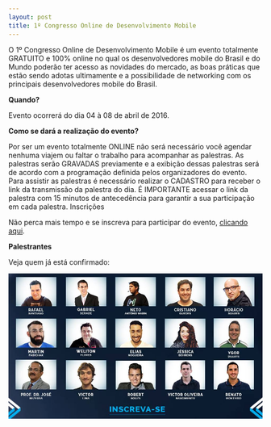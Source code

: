```yaml
---
layout: post
title: 1º Congresso Online de Desenvolvimento Mobile
---
```


O 1º Congresso Online de Desenvolvimento Mobile é um evento totalmente GRATUITO e 100% online no qual os desenvolvedores mobile do Brasil e do Mundo poderão ter acesso as novidades do mercado, as boas práticas que estão sendo adotas ultimamente e a possibilidade de networking com os principais desenvolvedores mobile do Brasil.

**Quando?**

Evento ocorrerá do dia 04 à 08 de abril de 2016.

**Como se dará a realização do evento?**

Por ser um evento totalmente ONLINE não será necessário você agendar nenhuma viajem ou faltar o trabalho para acompanhar as palestras.
As palestras serão GRAVADAS previamente e a exibição dessas palestras será de acordo com a programação definida pelos organizadores do evento.
Para assistir as palestras é necessário realizar o CADASTRO para receber o link da transmissão da palestra do dia. É IMPORTANTE acessar o link da palestra com 15 minutos de antecedência para garantir a sua participação em cada palestra.
Inscrições

Não perca mais tempo e se inscreva para participar do evento, [clicando aqui](http://congressodemobile.com.br/).

**Palestrantes**

Veja quem já está confirmado:

![](/content/images/2016/03/12767570_1143722725679283_1652801173_n.jpg)

